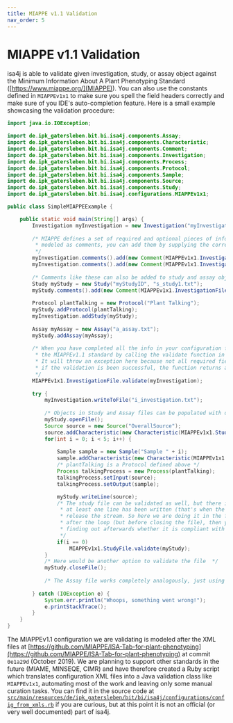 ```yaml
---
title: MIAPPE v1.1 Validation
nav_order: 5
---
```


# MIAPPE v1.1 Validation
isa4j is able to validate given investigation, study, or assay object against the Minimum Information About A Plant Phenotyping Standard ([https://www.miappe.org/](MIAPPE)).
You can also use the constants defined in `MIAPPEv1x1` to make sure you spell the field headers correctly and make sure of you IDE's auto-completion feature.
Here is a small example showcasing the validation procedure:

```java
import java.io.IOException;

import de.ipk_gatersleben.bit.bi.isa4j.components.Assay;
import de.ipk_gatersleben.bit.bi.isa4j.components.Characteristic;
import de.ipk_gatersleben.bit.bi.isa4j.components.Comment;
import de.ipk_gatersleben.bit.bi.isa4j.components.Investigation;
import de.ipk_gatersleben.bit.bi.isa4j.components.Process;
import de.ipk_gatersleben.bit.bi.isa4j.components.Protocol;
import de.ipk_gatersleben.bit.bi.isa4j.components.Sample;
import de.ipk_gatersleben.bit.bi.isa4j.components.Source;
import de.ipk_gatersleben.bit.bi.isa4j.components.Study;
import de.ipk_gatersleben.bit.bi.isa4j.configurations.MIAPPEv1x1;

public class SimpleMIAPPEExample {

	public static void main(String[] args) {
		Investigation myInvestigation = new Investigation("myInvestigationID");
		
		/* MIAPPE defines a set of required and optional pieces of information for the investigation file
		 * modeled as comments, you can add them by supplying the corresponding constant
		 */
		myInvestigation.comments().add(new Comment(MIAPPEv1x1.InvestigationFile.INVESTIGATION_LICENSE, "MIT"));
		myInvestigation.comments().add(new Comment(MIAPPEv1x1.InvestigationFile.MIAPPE_VERSION, "1.1"));
		
		/* Comments like these can also be added to study and assay objects */
		Study myStudy = new Study("myStudyID", "s_study1.txt");
		myStudy.comments().add(new Comment(MIAPPEv1x1.InvestigationFile.STUDY_START_DATE, "2020-07-23"));
		
		Protocol plantTalking = new Protocol("Plant Talking");
		myStudy.addProtocol(plantTalking);
		myInvestigation.addStudy(myStudy);
		
		Assay myAssay = new Assay("a_assay.txt");
		myStudy.addAssay(myAssay);
		
		/* When you have completed all the info in your configuration file, you can validate it against
		 * the MIAPPEv1.1 standard by calling the validate function in the InvestigationFile class.
		 * It will throw an exception here because not all required fields and protocols are required,
		 * if the validation is been successful, the function returns a boolean true.
		 */
		MIAPPEv1x1.InvestigationFile.validate(myInvestigation);
		
		try {
			myInvestigation.writeToFile("i_investigation.txt");
			
			/* Objects in Study and Assay files can be populated with defined Characteristics analogously */
			myStudy.openFile();
			Source source = new Source("OverallSource");
			source.addCharacteristic(new Characteristic(MIAPPEv1x1.StudyFile.GENUS, "Arabodipsis"));
			for(int i = 0; i < 5; i++) {
				
				Sample sample = new Sample("Sample " + i);
				sample.addCharacteristic(new Characteristic(MIAPPEv1x1.StudyFile.OBSERVATION_UNIT_TYPE, "pot"));
				/* plantTalking is a Protocol defined above */
				Process talkingProcess = new Process(plantTalking); 
				talkingProcess.setInput(source);
				talkingProcess.setOutput(sample);

				myStudy.writeLine(source);
				/* The study file can be validated as well, but there is a catch: You need to call the validate function AFTER
				 * at least one line has been written (that's when the headers are resolved) but BEFORE you close the file or 
				 * release the stream. So here we are doing it in the first iteration of your loop, alternatively you could do it
				 * after the loop (but before closing the file), then you would only run the risk of rendering the whole file and only
				 * finding out afterwards whether it is compliant with MIAPPEv1.1.
				 */
				if(i == 0)
					MIAPPEv1x1.StudyFile.validate(myStudy);
			}
			/* Here would be another option to validate the file  */
			myStudy.closeFile();
			
			/* The Assay file works completely analogously, just using the constants and methods in MIAPPEv1x1.AssayFile */
			
		} catch (IOException e) {
			System.err.println("Whoops, something went wrong!");
			e.printStackTrace();
		}
	}
}
```

The MIAPPEv1.1 configuration we are validating is modeled after the XML files at [https://github.com/MIAPPE/ISA-Tab-for-plant-phenotyping](https://github.com/MIAPPE/ISA-Tab-for-plant-phenotyping) at commit `0e1a29d` (October 2019).
We are planning to support other standards in the future (MIAME, MINSEQE, CIMR) and have therefore created a Ruby script which translates configuration XML files into a Java validation class like `MIAPPEv1x1`, automating most of the work and leaving only some manual curation tasks.
You can find it in the source code at [`src/main/resources/de/ipk_gatersleben/bit/bi/isa4j/configurations/config_from_xmls.rb`](https://github.com/IPK-BIT/isa4j/blob/master/src/main/resources/de/ipk_gatersleben/bit/bi/isa4j/configurations/config_from_xmls.rb) if you are curious, but at this point it is not an official (or very well documented) part of isa4j.
